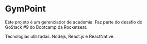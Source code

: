 # GymPoint

Este projeto é um gerenciador de academia. Faz parte do desafio do GoStack #9 do Bootcamp da Rocketseat.

Tecnologias utilizadas: Nodejs, React.js e ReactNative.
